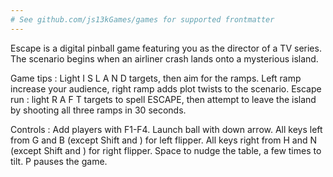```yaml
---
# See github.com/js13kGames/games for supported frontmatter
---
```

Escape is a digital pinball game featuring you as the director of a TV series. The scenario begins when an airliner crash lands onto a mysterious island.

Game tips :
Light  I S L A N D  targets, then aim for the ramps.
Left ramp increase your audience, right ramp adds plot twists to the scenario.
Escape run : light  R A F T  targets to spell ESCAPE, then attempt to leave the island by shooting all three ramps in 30 seconds.

Controls : 
Add players with F1-F4. Launch ball with down arrow.
All keys left from G and B (except Shift and \) for left flipper.
All keys right from H and N (except Shift and \) for right flipper.
Space to nudge the table, a few times to tilt.
P pauses the game.